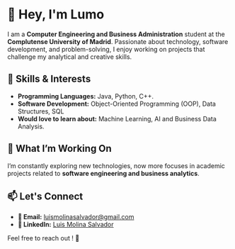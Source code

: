 # 👋 Hey, I'm Lumo

I am a **Computer Engineering and Business Administration** student at the **Complutense University of Madrid**. Passionate about technology, software development, and problem-solving, I enjoy working on projects that challenge my analytical and creative skills.  

## 🚀 Skills & Interests  
- **Programming Languages:** Java, Python, C++.  
- **Software Development:** Object-Oriented Programming (OOP), Data Structures, SQL  
- **Would love to learn about:** Machine Learning, AI and Business Data Analysis.

## 🎯 What I’m Working On  
I’m constantly exploring new technologies, now more focuses in academic projects related to **software engineering and business analytics**.  

## 📫 Let's Connect  
- **📧 Email:** [luismolinasalvador@gmail.com](mailto:luismolinasalvador@gmail.com)  
- **💼 LinkedIn:** [Luis Molina Salvador](https://www.linkedin.com/in/luis-molina-salvador/)  

Feel free to reach out ! 🚀  
